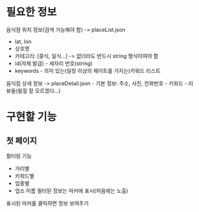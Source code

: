 # 필요한 정보
음식점 위치 정보(검색 가능해야 함) -> placeList.json
 - lat, lon
 - 상호명
 - 카테고리: [중식, 일식...] -> 없더라도 반드시 string 형식이여야 함
 - id(자체 발급) - 세자리 번호(string)
 - keywords - 의미 있는(일정 이상의 웨이트를 가지는)키워드 리스트

음식점 상세 정보 -> placeDetail.json
    - 기본 정보: 주소, 사진, 전화번호
    - 키워드
    - 리뷰들(될질 잘 모르겠다...)

# 구현할 기능
## 첫 페이지
필터링 기능
 - 거리별
 - 키워드별
 - 업종별
 - 업소 이름
필터된 정보는 마커에 표시(처음에는 노출)

표시된 마커를 클릭하면 정보 보여주기
